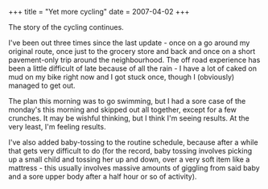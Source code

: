 +++
title = "Yet more cycling"
date = 2007-04-02
+++

The story of the cycling continues.

I've been out three times since the last update - once on a go around my original route, once just to the grocery store and back and once on a short pavement-only trip around the neighbourhood. The off road experience has been a little difficult of late because of all the rain - I have a lot of caked on mud on my bike right now and I got stuck once, though I (obviously) managed to get out.

The plan this morning was to go swimming, but I had a sore case of the monday's this morning and skipped out all together, except for a few crunches. It may be wishful thinking, but I think I'm seeing results. At the very least, I'm feeling results.

I've also added baby-tossing to the routine schedule, because after a while that gets very difficult to do (for the record, baby tossing involves picking up a small child and tossing her up and down, over a very soft item like a mattress - this usually involves massive amounts of giggling from said baby and a sore upper body after a half hour or so of activity).

